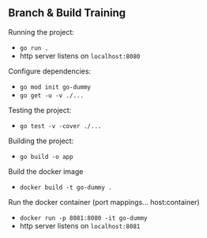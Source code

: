 ## Branch & Build Training

Running the project:
* `go run .`
* http server listens on `localhost:8080`

Configure dependencies:
* `go mod init go-dummy`
* `go get -u -v ./...`

Testing the project:
* `go test -v -cover ./...`

Building the project:
* `go build -o app`

Build the docker image
* `docker build -t go-dummy .`

Run the docker container (port mappings... host:container)
* `docker run -p 8081:8080 -it go-dummy`
* http server listens on `localhost:8081`
